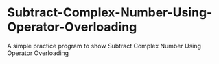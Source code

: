 # Subtract-Complex-Number-Using-Operator-Overloading
A simple practice program to show Subtract Complex Number Using Operator Overloading

